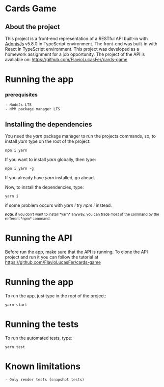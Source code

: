 # Cards Game

## About the project

<p>
    This project is a front-end representation of a RESTful API built-in with 
    <a href="https://adonisjs.com/" target="_blank">AdonisJs</a> v5.8.0 in TypeScript environment. The front-end was built-in with React in TypeScript environment. This project was developed as a homework assignment  for a job opportunity. The project of the API is avaliable on: <a href="https://github.com/FlavioLucasFer/cards-game" target="_blank">https://github.com/FlavioLucasFer/cards-game</a>
</p>

# Running the app

### prerequisites

    - NodeJs LTS
    - NPM package manager LTS

## Installing the dependencies

You need the *yarn* package manager to run the projects commands, so, to install *yarn* type on the root of the project:

    npm i yarn

If you want to install *yarn* globally, then type:

    npm i yarn -g

If you already have *yarn* installed, go ahead.

Now, to install the dependencies, type:

    yarn i 

if some problem occurs with *yarn i* try *npm i* instead.

<small>
    <b>note</b>: if you don't want to install *yarn* anyway, you can trade most of the command by the refferent *npm* command.
</small>

# Running the API

Before run the app, make sure that the API is running. To clone the API project and run it you can follow the tutorial at <a href="https://github.com/FlavioLucasFer/cards-game" target="_blank">https://github.com/FlavioLucasFer/cards-game</a>

# Running the app

To run the app, just type in the root of the project:

    yarn start

# Running the tests

To run the automated tests, type:

    yarn test

# Known limitations

    - Only render tests (snapshot tests)
